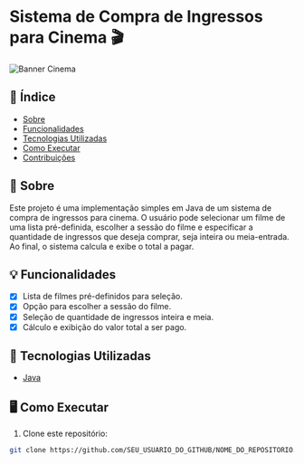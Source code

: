 # Sistema de Compra de Ingressos para Cinema 🎬

![Banner Cinema](https://URL_DA_IMAGEM_REPRESENTATIVA_DO_PROJETO)

## 📌 Índice

- [Sobre](#-sobre)
- [Funcionalidades](#-funcionalidades)
- [Tecnologias Utilizadas](#-tecnologias-utilizadas)
- [Como Executar](#-como-executar)
- [Contribuições](#-contribuições)

## 📄 Sobre

Este projeto é uma implementação simples em Java de um sistema de compra de ingressos para cinema. O usuário pode selecionar um filme de uma lista pré-definida, escolher a sessão do filme e especificar a quantidade de ingressos que deseja comprar, seja inteira ou meia-entrada. Ao final, o sistema calcula e exibe o total a pagar.

## 💡 Funcionalidades

- [x] Lista de filmes pré-definidos para seleção.
- [x] Opção para escolher a sessão do filme.
- [x] Seleção de quantidade de ingressos inteira e meia.
- [x] Cálculo e exibição do valor total a ser pago.

## 🚀 Tecnologias Utilizadas

- [Java](https://www.oracle.com/java/)

## 🖥 Como Executar

1. Clone este repositório:
```bash
git clone https://github.com/SEU_USUARIO_DO_GITHUB/NOME_DO_REPOSITORIO.git

